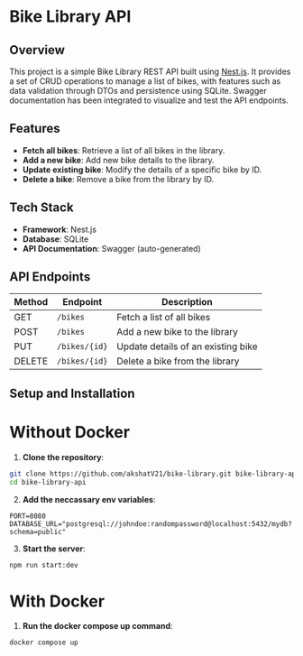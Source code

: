 # Bike Library API

## Overview

This project is a simple Bike Library REST API built using [Nest.js](https://nestjs.com/). It provides a set of CRUD operations to manage a list of bikes, with features such as data validation through DTOs and persistence using SQLite. Swagger documentation has been integrated to visualize and test the API endpoints.

## Features

- **Fetch all bikes**: Retrieve a list of all bikes in the library.
- **Add a new bike**: Add new bike details to the library.
- **Update existing bike**: Modify the details of a specific bike by ID.
- **Delete a bike**: Remove a bike from the library by ID.

## Tech Stack

- **Framework**: Nest.js
- **Database**: SQLite
- **API Documentation**: Swagger (auto-generated)

## API Endpoints

| Method | Endpoint      | Description                        |
| ------ | ------------- | ---------------------------------- |
| GET    | `/bikes`      | Fetch a list of all bikes          |
| POST   | `/bikes`      | Add a new bike to the library      |
| PUT    | `/bikes/{id}` | Update details of an existing bike |
| DELETE | `/bikes/{id}` | Delete a bike from the library     |

## Setup and Installation

# Without Docker

1. **Clone the repository**:

```bash
git clone https://github.com/akshatV21/bike-library.git bike-library-api
cd bike-library-api
```

2. **Add the neccassary env variables**:

```text
PORT=8080
DATABASE_URL="postgresql://johndoe:randompassword@localhost:5432/mydb?schema=public"
```

3. **Start the server**:

```bash
npm run start:dev
```

# With Docker

1. **Run the docker compose up command**:

```bash
docker compose up
```
